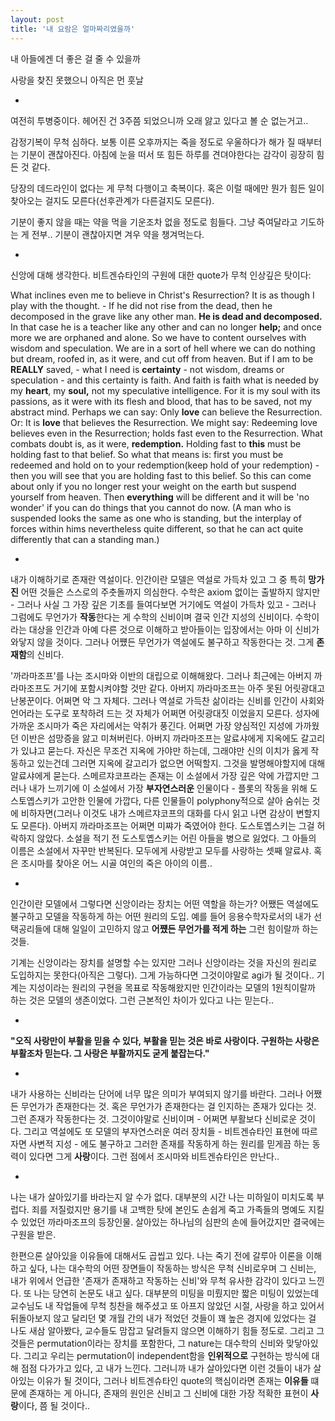 ```yaml
---
layout: post
title: '내 요람은 얼마짜리였을까'
---
```


내 아들에겐 더 좋은 걸 줄 수 있을까

사랑을 찾진 못했으니 아직은 먼 훗날

-

여전히 투병중이다. 헤어진 건 3주쯤 되었으니까 오래 앓고 있다고 볼 순 없는거고.. 

감정기복이 무척 심하다. 보통 이른 오후까지는 죽을 정도로 우울하다가 해가 질 때부터는 기분이 괜찮아진다. 아침에 눈을 떠서 또 힘든 하루를 견뎌야한다는 감각이 굉장히 힘든 것 같다. 

당장의 데드라인이 없다는 게 무척 다행이고 축복이다. 혹은 이럴 때에만 뭔가 힘든 일이 찾아오는 걸지도 모른다(선후관계가 다른걸지도 모른다).

기분이 좋지 않을 때는 약을 먹을 기운조차 없을 정도로 힘들다. 그냥 죽여달라고 기도하는 게 전부.. 기분이 괜찮아지면 겨우 약을 챙겨먹는다. 

-

신앙에 대해 생각한다. 비트겐슈타인의 구원에 대한 quote가 무척 인상깊은 탓이다:

What inclines even me to believe in Christ's Resurrection? It is as though I play with the thought. - If he did not rise from the dead, then he decomposed in the grave like any other man. **He is dead and decomposed.** In that case he is a teacher like any other and can no longer **help;** and once more we are orphaned and alone. So we have to content ourselves with wisdom and speculation. We are in a sort of hell where we can do nothing but dream, roofed in, as it were, and cut off from heaven. But if I am to be **REALLY** saved, - what I need is **certainty** - not wisdom, dreams or speculation - and this certainty is faith. And faith is faith what is needed by my **heart**, my **soul,** not my speculative intelligence. For it is my soul with its passions, as it were with its flesh and blood, that has to be saved, not my abstract mind. Perhaps we can say: Only **love** can believe the Resurrection. Or: It is **love** that believes the Resurrection. We might say: Redeeming love believes even in the Resurrection; holds fast even to the Resurrection. What combats doubt is, as it were, **redemption.** Holding fast to **this** must be holding fast to that belief. So what that means is: first you must be redeemed and hold on to your redemption(keep hold of your redemption) - then you will see that you are holding fast to this belief. So this can come about only if you no longer rest your weight on the earth but suspend yourself from heaven. Then **everything** will be different and it will be 'no wonder' if you can do things that you cannot do now. (A man who is suspended looks the same as one who is standing, but the interplay of forces within hims nevertheless quite different, so that he can act quite differently that can a standing man.)

-

내가 이해하기로 존재란 역설이다. 인간이란 모델은 역설로 가득차 있고 그 중 특히 **망가진** 어떤 것들은 스스로의 주춧돌까지 의심한다. 수학은 axiom 없이는 출발하지 않지만 - 그러나 사실 그 가장 깊은 기초를 들여다보면 거기에도 역설이 가득차 있고 - 그러나 그럼에도 무언가가 **작동**한다는 게 수학의 신비이며 결국 인간 지성의 신비이다. 수학이라는 대상을 인간과 아예 다른 것으로 이해하고 받아들이는 입장에서는 아마 이 신비가 와닿지 않을 것이다. 그러나 어쩄든 무언가가 역설에도 불구하고 작동한다는 것. 그게 **존재함**의 신비다. 

'까라마조프'를 나는 조시마와 이반의 대립으로 이해해왔다. 그러나 최근에는 아버지 까라마조프도 거기에 포함시켜야할 것만 같다. 아버지 까라마조프는 아주 못된 어릿광대고 난봉꾼이다. 어쩌면 악 그 자체다. 그러나 역설로 가득찬 삶이라는 신비를 인간이 사회와 언어라는 도구로 포착하려 드는 것 자체가 어쩌면 어릿광대짓 이었을지 모른다. 성자에 가까운 조시마가 죽은 자리에서는 악취가 풍긴다. 어쩌면 가장 양심적인 지성에 가까웠던 이반은 섬망증을 앓고 미쳐버린다. 아버지 까라마조프는 알료샤에게 지옥에도 갈고리가 있냐고 묻는다. 자신은 무조건 지옥에 가야만 하는데, 그래야만 신의 이치가 옳게 작동하고 있는건데 그러면 지옥에 갈고리가 없으면 어떡할지. 그것을 발명해야할지에 대해 알료샤에게 묻는다. 스메르쟈코프라는 존재는 이 소설에서 가장 깊은 악에 가깝지만 그러나 내가 느끼기에 이 소설에서 가장 **부자연스러운** 인물이다 - 플롯의 작동을 위해 도스토옙스키가 고안한 인물에 가깝다, 다른 인물들이 polyphony적으로 살아 숨쉬는 것에 비하자면(그러나 이것도 내가 스메르쟈코프의 대화를 다시 읽고 나면 감상이 변할지도 모른다). 아버지 까라마조프는 어쩌면 미쨔가 죽였어야 한다. 도스토옙스키는 그걸 허락하지 않았다. 소설을 적기 전 도스토옙스키는 어린 아들을 병으로 잃었다. 그 아들의 이름은 소설에서 자꾸만 반복된다. 모두에게 사랑받고 모두를 사랑하는 셋째 알료샤. 혹은 조시마를 찾아온 어느 시골 여인의 죽은 아이의 이름..

-

인간이란 모델에서 그렇다면 신앙이라는 장치는 어떤 역할을 하는가? 어쨌든 역설에도 불구하고 모델을 작동하게 하는 어떤 원리의 도입. 예를 들어 응용수학자로서의 내가 선택공리들에 대해 일일이 고민하지 않고 **어쩄든 무언가를 적게 하는** 그런 힘이랄까 하는 것들. 

기계는 신앙이라는 장치를 설명할 수는 있지만 그러나 신앙이라는 것을 자신의 원리로 도입하지는 못한다(아직은 그렇다). 그게 가능하다면 그것이야말로 agi가 될 것이다.. 기계는 지성이라는 원리의 구현을 목표로 작동해왔지만 인간이라는 모델의 1원칙이랄까 하는 것은 모델의 생존이었다. 그런 근본적인 차이가 있다고 나는 믿는다..

-

**"오직 사랑만이 부활을 믿을 수 있다, 부활을 믿는 것은 바로 사랑이다. 구원하는 사랑은 부활조차 믿는다. 그 사랑은 부활까지도 굳게 붙잡는다."** 

-

내가 사용하는 신비라는 단어에 너무 많은 의미가 부여되지 않기를 바란다. 그러나 어쨌든 무언가가 존재한다는 것. 혹은 무언가가 존재한다는 걸 인지하는 존재가 있다는 것. 그런 존재가 작동한다는 것. 그것이야말로 신비이며 - 어쩌면 부활보다 신비로운 것이다. 그리고 역설에도 또 모델의 부자연스러운 여러 장치들 - 비트겐슈타인 표현에 따르자면 사변적 지성 - 에도 불구하고 그러한 존재를 작동하게 하는 원리를 믿게끔 하는 동력이 있다면 그게 **사랑**이다. 그런 점에서 조시마와 비트겐슈타인은 만난다..

-

나는 내가 살아있기를 바라는지 알 수가 없다. 대부분의 시간 나는 미하일이 미치도록 부럽다. 죄를 저질렀지만 용기를 내 고백한 탓에 본인도 손쉽게 죽고 가족들의 명예도 지킬 수 있었던 까라마조프의 등장인물. 살아있는 하나님의 심판의 손에 들어갔지만 결국에는 구원을 받은.

한편으론 살아있을 이유들에 대해서도 곱씹고 있다. 나는 죽기 전에 갈루아 이론을 이해하고 싶다, 나는 대수학의 어떤 장면들이 작동하는 방식은 무척 신비로우며 그 신비는, 내가 위에서 언급한 '존재가 존재하고 작동하는 신비'와 무척 유사한 감각이 있다고 느낀다. 또 나는 당연히 논문도 내고 싶다. 대부분의 미팅을 미뤘지만 짧은 미팅이 있었는데 교수님도 내 작업들에 무척 칭찬을 해주셨고 또 아프지 않았던 시절, 사랑을 하고 있어서 뒤돌아보지 않고 달리던 몇 개월 간의 내가 적었던 것들이 꽤 높은 경지에 있었다는 걸 나도 새삼 알아봤다, 교수들도 맘잡고 달려들지 않으면 이해하기 힘들 정도로. 그리고 그것들은 permutation이라는 장치를 포함한다, 그 nature는 대수학의 신비와 맞닿아있다. 그리고 우리는 permutation이 independent함을 **인위적으로** 구현하는 방식에 대해 점점 다가가고 있다, 고 내가 느낀다. 그러니까 내가 살아있다면 이런 것들이 내가 살아있는 이유가 될 것이다, 그러나 비트겐슈타인 quote의 핵심이라면 존재는 **이유들** 떄문에 존재하는 게 아니다, 존재의 원인은 신비고 그 신비에 대한 가장 적확한 표현이 **사랑**이다, 쯤 될 것이다..

